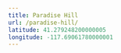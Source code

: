 ```yaml
---
title: Paradise Hill
url: /paradise-hill/
latitude: 41.279248200000005
longitude: -117.69061780000001
---
```

